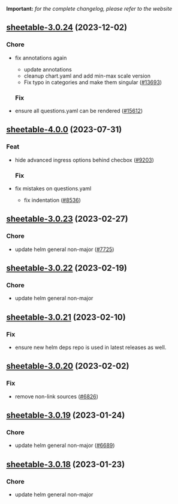 **Important:**
*for the complete changelog, please refer to the website*




## [sheetable-3.0.24](https://github.com/truecharts/charts/compare/sheetable-4.0.0...sheetable-3.0.24) (2023-12-02)

### Chore

- fix annotations again
  - update annotations
  - cleanup chart.yaml and add min-max scale version
  - Fix typo in categories and make them singular ([#13693](https://github.com/truecharts/charts/issues/13693))
  
  ### Fix

- ensure all questions.yaml can be rendered ([#15612](https://github.com/truecharts/charts/issues/15612))
  
  











## [sheetable-4.0.0](https://github.com/truecharts/charts/compare/sheetable-3.0.23...sheetable-4.0.0) (2023-07-31)

### Feat

- hide advanced ingress options behind checbox ([#9203](https://github.com/truecharts/charts/issues/9203))
  
  ### Fix

- fix mistakes on questions.yaml
  - fix indentation ([#8536](https://github.com/truecharts/charts/issues/8536))
  
  


## [sheetable-3.0.23](https://github.com/truecharts/charts/compare/sheetable-3.0.22...sheetable-3.0.23) (2023-02-27)

### Chore

- update helm general non-major ([#7725](https://github.com/truecharts/charts/issues/7725))
  
  


## [sheetable-3.0.22](https://github.com/truecharts/charts/compare/sheetable-3.0.21...sheetable-3.0.22) (2023-02-19)

### Chore

- update helm general non-major
  
  


## [sheetable-3.0.21](https://github.com/truecharts/charts/compare/sheetable-3.0.20...sheetable-3.0.21) (2023-02-10)

### Fix

- ensure new helm deps repo is used in latest releases as well.
  
  


## [sheetable-3.0.20](https://github.com/truecharts/charts/compare/sheetable-3.0.19...sheetable-3.0.20) (2023-02-02)

### Fix

- remove non-link sources ([#6826](https://github.com/truecharts/charts/issues/6826))
  
  


## [sheetable-3.0.19](https://github.com/truecharts/charts/compare/sheetable-3.0.18...sheetable-3.0.19) (2023-01-24)

### Chore

- update helm general non-major ([#6689](https://github.com/truecharts/charts/issues/6689))
  
  


## [sheetable-3.0.18](https://github.com/truecharts/charts/compare/sheetable-3.0.17...sheetable-3.0.18) (2023-01-23)

### Chore

- update helm general non-major
  
  


